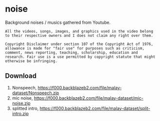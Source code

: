 # noise

Background noises / musics gathered from Youtube.

```
All the videos, songs, images, and graphics used in the video belong to their respective owners and I does not claim any right over them.

Copyright Disclaimer under section 107 of the Copyright Act of 1976, allowance is made for "fair use" for purposes such as criticism, comment, news reporting, teaching, scholarship, education and research. Fair use is a use permitted by copyright statute that might otherwise be infringing.
```

## Download

1. Nonspeech, https://f000.backblazeb2.com/file/malay-dataset/Nonspeech.zip
2. mic noise, https://f000.backblazeb2.com/file/malay-dataset/mic-noise.zip
3. splitted intro, https://f000.backblazeb2.com/file/malay-dataset/split-intro.zip